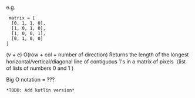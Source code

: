  e.g.
 ```
  matrix = [
   [0, 1, 1, 0],
   [1, 0, 1, 0],
   [1, 0, 0, 1],
   [0, 1, 0, 0]
 ]
 ```
 (v + e)
 O(row +  col + number of direction)
 Returns the length of the longest horizontal/vertical/diagonal line of contiguous 1's in a matrix of pixels（list of lists of numbers 0 and 1 )


Big O notation = ???

```*TODO: Add kotlin version*```
